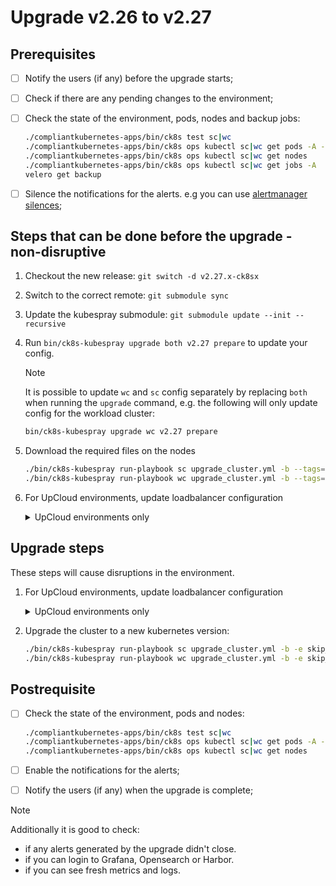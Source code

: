 # Upgrade v2.26 to v2.27

## Prerequisites

- [ ] Notify the users (if any) before the upgrade starts;
- [ ] Check if there are any pending changes to the environment;
- [ ] Check the state of the environment, pods, nodes and backup jobs:

    ```bash
    ./compliantkubernetes-apps/bin/ck8s test sc|wc
    ./compliantkubernetes-apps/bin/ck8s ops kubectl sc|wc get pods -A -o custom-columns=NAMESPACE:metadata.namespace,POD:metadata.name,READY-false:status.containerStatuses[*].ready,REASON:status.containerStatuses[*].state.terminated.reason | grep false | grep -v Completed
    ./compliantkubernetes-apps/bin/ck8s ops kubectl sc|wc get nodes
    ./compliantkubernetes-apps/bin/ck8s ops kubectl sc|wc get jobs -A
    velero get backup
    ```

- [ ] Silence the notifications for the alerts. e.g you can use [alertmanager silences](https://prometheus.io/docs/alerting/latest/alertmanager/#silences);

## Steps that can be done before the upgrade - non-disruptive

1. Checkout the new release: `git switch -d v2.27.x-ck8sx`

1. Switch to the correct remote: `git submodule sync`

1. Update the kubespray submodule: `git submodule update --init --recursive`

1. Run `bin/ck8s-kubespray upgrade both v2.27 prepare` to update your config.

    > [!NOTE]
    > It is possible to update `wc` and `sc` config separately by replacing `both` when running the `upgrade` command, e.g. the following will only update config for the workload cluster:
    >
    > ```bash
    > bin/ck8s-kubespray upgrade wc v2.27 prepare
    > ```

1. Download the required files on the nodes

    ```bash
    ./bin/ck8s-kubespray run-playbook sc upgrade_cluster.yml -b --tags=download
    ./bin/ck8s-kubespray run-playbook wc upgrade_cluster.yml -b --tags=download
    ```

1. For UpCloud environments, update loadbalancer configuration

    <details>
    <summary>UpCloud environments only</summary>

    It is now possible to create multiple loadbalancers. Even if you are just going to use one loadbalancer, this config update is still needed.

    Update the loadbalancer configuration in accordance to the following diff:

    ```diff
    - loadbalancer_legacy_network = copy-me # Copy whatever value you have in your cluster
    - loadbalancer_plan = "copy-me" # Copy whatever value you have in your cluster
      loadbalancers = {
    +   "public" = {
    +     plan = "<Copied value from loadbalancer_plan>"
    +     legacy_network = <Copied value from loadbalancer_legacy_network>
    +     public_network = true
    +     private_network = true
    +     targets = {
            "http" : {
              "proxy_protocol" : false,
              "port" : 80,
              "target_port" : 80,
    +         "listen_public" : true
    +         "listen_private" : false
              "backend_servers" : [
                "worker-0",
              ]
            },
            "https" : {
              "proxy_protocol" : false,
              "port" : 443,
              "target_port" : 443,
    +         "listen_public" : true
    +         "listen_private" : false
              "backend_servers" : [
                "worker-0",
              ]
            },
            "master-api" : {
              "proxy_protocol" : false,
              "port" : 6443,
              "target_port" : 6443,
    +         "listen_public" : true
    +         "listen_private" : false
              "backend_servers" : [
                "control-plane-1",
              ]
            }
          }
        },
    + }
    ```

    The migration script takes the name of the loadbalancer to migrate as an argument.
    This should be `public` if you followed the change above.

    ```bash
    export CK8S_CONFIG_PATH=...
    export CK8S_CLUSTER=<sc|wc|both>
    ./migration/v2.27/apply/00-migrate-upcloud-loadbalancer-state.sh <name of lb>
    ```

    Verify the terraform to update state.
    The expected difference from `terraform plan` should be that the loadbalancer should be updated in-place with a new name and the output `loadbalancer_domain` object will become a list of loadbalancers.

    ```bash
    # Source credentials
    CK8S_KUBESPRAY_PATH=/path/to/compliantkubernetes-kubespray
    terraform -chdir="${CK8S_KUBESPRAY_PATH}/kubespray/contrib/terraform/upcloud/" plan -var "UPCLOUD_PASSWORD=${UPCLOUD_PASSWORD}" -var "UPCLOUD_USERNAME=${UPCLOUD_USERNAME}" -var-file="${CK8S_CONFIG_PATH}/sc-config/cluster.tfvars" -state="${CK8S_CONFIG_PATH}/sc-config/terraform.tfstate" -var="inventory_file=${CK8S_CONFIG_PATH}/sc-config/inventory.ini"
    terraform -chdir="${CK8S_KUBESPRAY_PATH}/kubespray/contrib/terraform/upcloud/" plan -var "UPCLOUD_PASSWORD=${UPCLOUD_PASSWORD}" -var "UPCLOUD_USERNAME=${UPCLOUD_USERNAME}" -var-file="${CK8S_CONFIG_PATH}/wc-config/cluster.tfvars" -state="${CK8S_CONFIG_PATH}/wc-config/terraform.tfstate" -var="inventory_file=${CK8S_CONFIG_PATH}/wc-config/inventory.ini"
    ```

    </details>

## Upgrade steps

These steps will cause disruptions in the environment.

1. For UpCloud environments, update loadbalancer configuration

    <details>
    <summary>UpCloud environments only</summary>

    Apply terraform to update state.

    ```bash
    # Source credentials
    CK8S_KUBESPRAY_PATH=/path/to/compliantkubernetes-kubespray
    terraform -chdir="${CK8S_KUBESPRAY_PATH}/kubespray/contrib/terraform/upcloud/" apply -var "UPCLOUD_PASSWORD=${UPCLOUD_PASSWORD}" -var "UPCLOUD_USERNAME=${UPCLOUD_USERNAME}" -var-file="${CK8S_CONFIG_PATH}/sc-config/cluster.tfvars" -state="${CK8S_CONFIG_PATH}/sc-config/terraform.tfstate" -var="inventory_file=${CK8S_CONFIG_PATH}/sc-config/inventory.ini"

    terraform -chdir="${CK8S_KUBESPRAY_PATH}/kubespray/contrib/terraform/upcloud/" apply -var "UPCLOUD_PASSWORD=${UPCLOUD_PASSWORD}" -var "UPCLOUD_USERNAME=${UPCLOUD_USERNAME}" -var-file="${CK8S_CONFIG_PATH}/wc-config/cluster.tfvars" -state="${CK8S_CONFIG_PATH}/wc-config/terraform.tfstate" -var="inventory_file=${CK8S_CONFIG_PATH}/wc-config/inventory.ini"
    ```

    </details>

1. Upgrade the cluster to a new kubernetes version:

    ```bash
    ./bin/ck8s-kubespray run-playbook sc upgrade_cluster.yml -b -e skip_downloads=true
    ./bin/ck8s-kubespray run-playbook wc upgrade_cluster.yml -b -e skip_downloads=true
    ```

## Postrequisite

- [ ] Check the state of the environment, pods and nodes:

    ```bash
    ./compliantkubernetes-apps/bin/ck8s test sc|wc
    ./compliantkubernetes-apps/bin/ck8s ops kubectl sc|wc get pods -A -o custom-columns=NAMESPACE:metadata.namespace,POD:metadata.name,READY-false:status.containerStatuses[*].ready,REASON:status.containerStatuses[*].state.terminated.reason | grep false | grep -v Completed
    ./compliantkubernetes-apps/bin/ck8s ops kubectl sc|wc get nodes
    ```

- [ ] Enable the notifications for the alerts;
- [ ] Notify the users (if any) when the upgrade is complete;

> [!NOTE]
> Additionally it is good to check:
>
> - if any alerts generated by the upgrade didn't close.
> - if you can login to Grafana, Opensearch or Harbor.
> - if you can see fresh metrics and logs.
